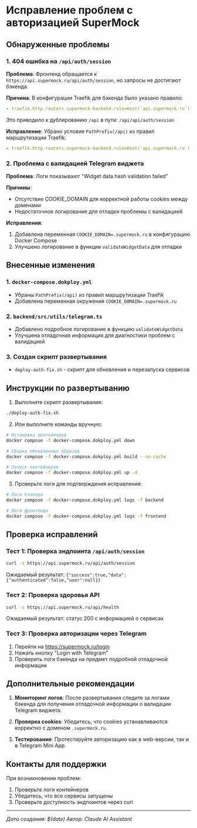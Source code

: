 # Исправление проблем с авторизацией SuperMock

## Обнаруженные проблемы

### 1. 404 ошибка на `/api/auth/session`
**Проблема**: Фронтенд обращается к `https://api.supermock.ru/api/auth/session`, но запросы не достигают бэкенда.

**Причина**: В конфигурации Traefik для бэкенда было указано правило:
```yaml
- traefik.http.routers.supermock-backend.rule=Host(`api.supermock.ru`) && PathPrefix(`/api`)
```

Это приводило к дублированию `/api` в пути: `/api/api/auth/session`

**Исправление**: Убрано условие `PathPrefix(/api)` из правил маршрутизации Traefik:
```yaml
- traefik.http.routers.supermock-backend.rule=Host(`api.supermock.ru`)
```

### 2. Проблема с валидацией Telegram виджета
**Проблема**: Логи показывают "Widget data hash validation failed"

**Причины**:
- Отсутствие COOKIE_DOMAIN для корректной работы cookies между доменами
- Недостаточное логирование для отладки проблемы с валидацией

**Исправления**:
1. Добавлена переменная `COOKIE_DOMAIN=.supermock.ru` в конфигурацию Docker Compose
2. Улучшено логирование в функции `validateWidgetData` для отладки

## Внесенные изменения

### 1. `docker-compose.dokploy.yml`
- Убраны `PathPrefix(/api)` из правил маршрутизации Traefik
- Добавлена переменная окружения `COOKIE_DOMAIN=.supermock.ru`

### 2. `backend/src/utils/telegram.ts`
- Добавлено подробное логирование в функцию `validateWidgetData`
- Улучшена отладочная информация для диагностики проблем с валидацией

### 3. Создан скрипт развертывания
- `deploy-auth-fix.sh` - скрипт для обновления и перезапуска сервисов

## Инструкции по развертыванию

1. Выполните скрипт развертывания:
```bash
./deploy-auth-fix.sh
```

2. Или выполните команды вручную:
```bash
# Остановка контейнеров
docker compose -f docker-compose.dokploy.yml down

# Сборка обновленных образов
docker compose -f docker-compose.dokploy.yml build --no-cache

# Запуск контейнеров
docker compose -f docker-compose.dokploy.yml up -d
```

3. Проверьте логи для подтверждения исправления:
```bash
# Логи бэкенда
docker compose -f docker-compose.dokploy.yml logs -f backend

# Логи фронтенда
docker compose -f docker-compose.dokploy.yml logs -f frontend
```

## Проверка исправлений

### Тест 1: Проверка эндпоинта `/api/auth/session`
```bash
curl -s https://api.supermock.ru/api/auth/session
```
Ожидаемый результат: `{"success":true,"data":{"authenticated":false,"user":null}}`

### Тест 2: Проверка здоровья API
```bash
curl -s https://api.supermock.ru/api/health
```
Ожидаемый результат: статус 200 с информацией о сервисах

### Тест 3: Проверка авторизации через Telegram
1. Перейти на https://supermock.ru/login
2. Нажать кнопку "Login with Telegram"
3. Проверить логи бэкенда на предмет подробной отладочной информации

## Дополнительные рекомендации

1. **Мониторинг логов**: После развертывания следите за логами бэкенда для получения отладочной информации о валидации Telegram виджета.

2. **Проверка cookies**: Убедитесь, что cookies устанавливаются корректно с доменом `.supermock.ru`.

3. **Тестирование**: Протестируйте авторизацию как в web-версии, так и в Telegram Mini App.

## Контакты для поддержки

При возникновении проблем:
1. Проверьте логи контейнеров
2. Убедитесь, что все сервисы запущены
3. Проверьте доступность эндпоинтов через curl

---

*Дата создания: $(date)*
*Автор: Claude AI Assistant*